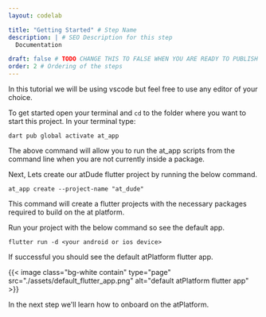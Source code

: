 ```yaml
---
layout: codelab

title: "Getting Started" # Step Name
description: | # SEO Description for this step
  Documentation

draft: false # TODO CHANGE THIS TO FALSE WHEN YOU ARE READY TO PUBLISH THE PAGE
order: 2 # Ordering of the steps
---
```


<!-- | TOC                             | -->
<!-- | ------------------------------- | -->
<!-- | [Dude Model](#dude-model)       | -->
<!-- | [From Json](#from-json)         | -->
<!-- | [To Json](#to-json)             | -->
<!-- | [Other Methods](#other-methods) | -->
<!-- | [Profile Model](#profile-model) | -->

In this tutorial we will be using vscode but feel free to use any editor of your choice.

To get started open your terminal and `cd` to the folder where you want to start this project. In your terminal type:


```
dart pub global activate at_app
```
The above command will allow you to run the at_app scripts from the command line when you are not currently inside a package.

Next, Lets create our atDude flutter project by running the below command.

```
at_app create --project-name "at_dude"
```
This command will create a flutter projects with the necessary packages required to build on the at platform.

Run your project with the below command so see the default app.

```
flutter run -d <your android or ios device>
```

If successful you should see the default atPlatform flutter app.

{{< image class="bg-white contain" type="page" src="./assets/default_flutter_app.png" alt="default atPlatform flutter app" >}}

In the next step we'll learn how to onboard on the atPlatform.


